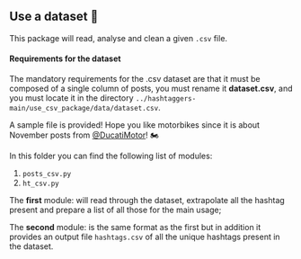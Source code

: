 ## Use a dataset :open_file_folder:

This package will read, analyse and clean a given `.csv` file.

#### Requirements for the dataset
The mandatory requirements for the .csv dataset are that it must be composed of a single column of posts, you must rename it **dataset.csv**, and you must locate it in the directory `../hashtaggers-main/use_csv_package/data/dataset.csv`.

A sample file is provided! Hope you like motorbikes since it is about November posts from [@DucatiMotor](https://twitter.com/ducatimotor)! :motorcycle:

In this folder you can find the following list of modules:
1. `posts_csv.py`
2. `ht_csv.py`

The **first** module: will read through the dataset, extrapolate all the hashtag present and prepare a list of all those for the main usage;

The **second** module: is the same format as the first but in addition it provides an output file `hashtags.csv` of all the unique hashtags present in the dataset.